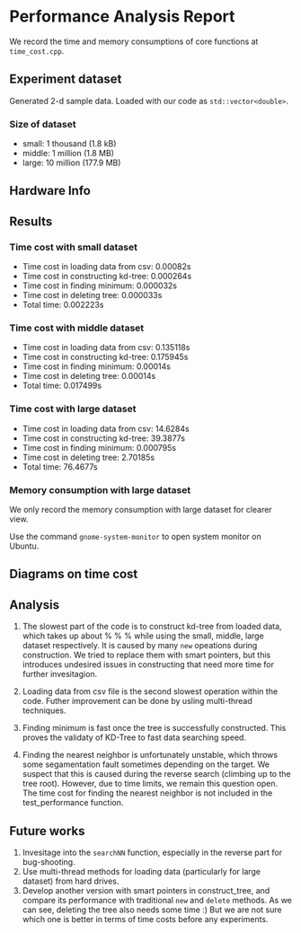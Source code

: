 # Performance Analysis Report

We record the time and memory consumptions of core functions at `time_cost.cpp`.

## Experiment dataset 
Generated 2-d sample data. Loaded with our code as `std::vector<double>`.

### Size of dataset
- small: 1 thousand (1.8 kB)
- middle: 1 million (1.8 MB)
- large: 10 million (177.9 MB)

## Hardware Info


## Results

### Time cost with small dataset
- Time cost in loading data from csv: 0.00082s
- Time cost in constructing kd-tree: 0.000264s
- Time cost in finding minimum: 0.000032s
- Time cost in deleting tree: 0.000033s
- Total time: 0.002223s

### Time cost with middle dataset
- Time cost in loading data from csv: 0.135118s
- Time cost in constructing kd-tree: 0.175945s
- Time cost in finding minimum: 0.00014s
- Time cost in deleting tree: 0.00014s
- Total time: 0.017499s

### Time cost with large dataset
- Time cost in loading data from csv: 14.6284s
- Time cost in constructing kd-tree: 39.3877s
- Time cost in finding minimum: 0.000795s
- Time cost in deleting tree: 2.70185s
- Total time: 76.4677s

### Memory consumption with large dataset
We only record the memory consumption with large dataset for clearer view.

Use the command `gnome-system-monitor` to open system monitor on Ubuntu.




## Diagrams on time cost


## Analysis
1. The slowest part of the code is to construct kd-tree from loaded data, which takes up about % % % while using the small, middle, large dataset respectively. It is caused by many `new` opeations during construction. We tried to replace them with smart pointers, but this introduces undesired issues in constructing that need more time for further invesitagion.

2. Loading data from csv file is the second slowest operation within the code. Futher improvement can be done by usling multi-thread techniques. 

3. Finding minimum is fast once the tree is successfully constructed. This proves the validaty of KD-Tree to fast data searching speed.

4. Finding the nearest neighbor is unfortunately unstable, which throws some segamentation fault sometimes depending on the target. We suspect that this is caused during the reverse search (climbing up to the tree root). However, due to time limits, we remain this question open. The time cost for finding the nearest neighbor is not included in the test_performance function.


## Future works
1. Invesitage into the `searchNN` function, especially in the reverse part for bug-shooting.
2. Use multi-thread methods for loading data (particularly for large dataset) from hard drives.
3. Develop another version with smart pointers in construct_tree, and compare its performance with traditional `new` and `delete` methods. As we can see, deleting the tree also needs some time :) But we are not sure which one is better in terms of time costs before any experiments.
